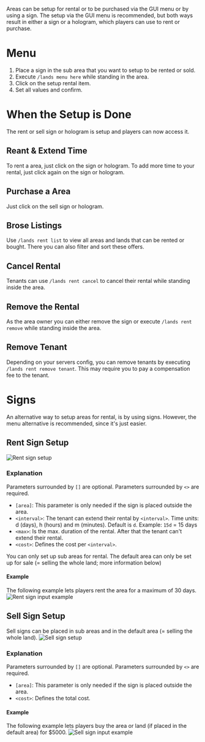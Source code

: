 Areas can be setup for rental or to be purchased via the GUI menu or by using a sign. The setup via the GUI menu is recommended, but both ways result in either a sign or a hologram, which players can use to rent or purchase.

# Menu
1. Place a sign in the sub area that you want to setup to be rented or sold.
2. Execute `/lands menu here` while standing in the area.
3. Click on the setup rental item.
4. Set all values and confirm.

# When the Setup is Done
The rent or sell sign or hologram is setup and players can now access it.

## Reant & Extend Time
To rent a area, just click on the sign or hologram. To add more time to your rental, just click again on the sign or hologram.

## Purchase a Area
Just click on the sell sign or hologram.

## Brose Listings
Use `/lands rent list` to view all areas and lands that can be rented or bought. There you can also filter and sort these offers.

## Cancel Rental
Tenants can use `/lands rent cancel` to cancel their rental while standing inside the area.
 
## Remove the Rental
As the area owner you can either remove the sign or execute `/lands rent remove` while standing inside the area.

## Remove Tenant
Depending on your servers config, you can remove tenants by executing `/lands rent remove tenant`. This may require you to pay a compensation fee to the tenant.

# Signs
An alternative way to setup areas for rental, is by using signs. However, the menu alternative is recommended, since it's just easier.

## Rent Sign Setup
![Rent sign setup](https://imgur.com/am5U7Sp.jpg) 

### Explanation
Parameters surrounded by `[]` are optional. Parameters surrounded by `<>` are required.

* `[area]`: This parameter is only needed if the sign is placed outside the area.
* `<interval>`: The tenant can extend their rental by `<interval>`. Time units: d (days), h (hours) and m (minutes). Default is `d`. Example: `15d` = 15 days
* `<max>`: Is the max. duration of the rental. After that the tenant can't extend their rental.
* `<cost>`: Defines the cost per `<interval>`.

You can only set up sub areas for rental. The default area can only be set up for sale (= selling the whole land; more information below)

#### Example
The following example lets players rent the area for a maximum of 30 days.
![Rent sign input example](https://imgur.com/IX3XwlJ.jpg)

## Sell Sign Setup
Sell signs can be placed in sub areas and in the default area (= selling the whole land).
![Sell sign setup](https://imgur.com/Qy68zNh.jpg)

### Explanation
Parameters surrounded by `[]` are optional. Parameters surrounded by `<>` are required.

* `[area]`: This parameter is only needed if the sign is placed outside the area.
* `<cost>`: Defines the total cost.

#### Example
The following example lets players buy the area or land (if placed in the default area) for $5000.
![Sell sign input example](https://imgur.com/9uRyayN.jpg)
